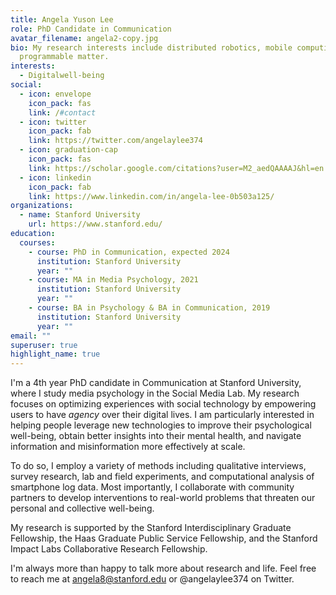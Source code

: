 ```yaml
---
title: Angela Yuson Lee
role: PhD Candidate in Communication
avatar_filename: angela2-copy.jpg
bio: My research interests include distributed robotics, mobile computing and
  programmable matter.
interests:
  - Digitalwell-being
social:
  - icon: envelope
    icon_pack: fas
    link: /#contact
  - icon: twitter
    icon_pack: fab
    link: https://twitter.com/angelaylee374
  - icon: graduation-cap
    icon_pack: fas
    link: https://scholar.google.com/citations?user=M2_aedQAAAAJ&hl=en
  - icon: linkedin
    icon_pack: fab
    link: https://www.linkedin.com/in/angela-lee-0b503a125/
organizations:
  - name: Stanford University
    url: https://www.stanford.edu/
education:
  courses:
    - course: PhD in Communication, expected 2024
      institution: Stanford University
      year: ""
    - course: MA in Media Psychology, 2021
      institution: Stanford University
      year: ""
    - course: BA in Psychology & BA in Communication, 2019
      institution: Stanford University
      year: ""
email: ""
superuser: true
highlight_name: true
---
```

I'm a 4th year PhD candidate in Communication at Stanford University, where I study media psychology in the Social Media Lab. My research focuses on optimizing experiences with social technology by empowering users to have *agency* over their digital lives. I am particularly interested in helping people leverage new technologies to improve their psychological well-being, obtain better insights into their mental health, and navigate information and misinformation more effectively at scale. 

To do so, I employ a variety of methods including qualitative interviews, survey research, lab and field experiments, and computational analysis of smartphone log data. Most importantly, I collaborate with community partners to develop interventions to real-world problems that threaten our personal and collective well-being. 

My research is supported by the Stanford Interdisciplinary Graduate Fellowship, the Haas Graduate Public Service Fellowship, and the Stanford Impact Labs Collaborative Research Fellowship. 

I'm always more than happy to talk more about research and life. Feel free to reach me at angela8@stanford.edu or @angelaylee374 on Twitter.